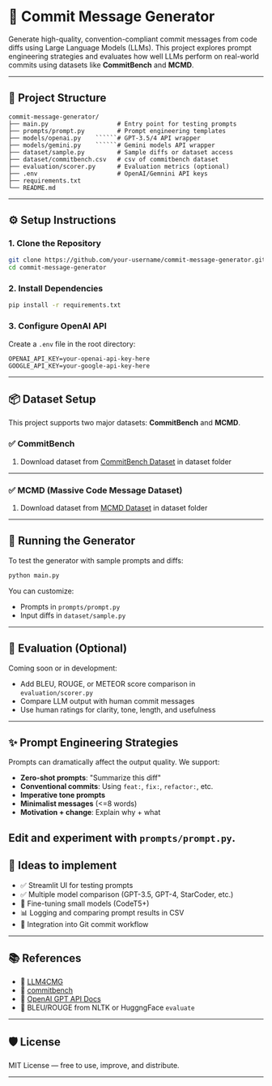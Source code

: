 # 🧠 Commit Message Generator

Generate high-quality, convention-compliant commit messages from code diffs using Large Language Models (LLMs). This project explores prompt engineering strategies and evaluates how well LLMs perform on real-world commits using datasets like **CommitBench** and **MCMD**.

---

## 📁 Project Structure

```
commit-message-generator/
├── main.py                   # Entry point for testing prompts
├── prompts/prompt.py         # Prompt engineering templates
├── models/openai.py    ``````# GPT-3.5/4 API wrapper
├── models/gemini.py    ``````# Gemini models API wrapper
├── dataset/sample.py         # Sample diffs or dataset access
├── dataset/commitbench.csv   # csv of commitbench dataset
├── evaluation/scorer.py      # Evaluation metrics (optional)
├── .env                      # OpenAI/Gemnini API keys
├── requirements.txt
└── README.md
```

---

## ⚙️ Setup Instructions

### 1. Clone the Repository

```bash
git clone https://github.com/your-username/commit-message-generator.git
cd commit-message-generator
```

### 2. Install Dependencies

```bash
pip install -r requirements.txt
```

### 3. Configure OpenAI API

Create a `.env` file in the root directory:

```env
OPENAI_API_KEY=your-openai-api-key-here
GOOGLE_API_KEY=your-google-api-key-here
```
---

## 📦 Dataset Setup

This project supports two major datasets: **CommitBench** and **MCMD**.

### ✅ CommitBench

1. Download dataset from [CommitBench Dataset](https://zenodo.org/records/10497442) in dataset folder
---

### ✅ MCMD (Massive Code Message Dataset)

1. Download dataset from [MCMD Dataset](https://zenodo.org/record/7196966#.Y0juJHZBxmM) in dataset folder
---

## 🚀 Running the Generator

To test the generator with sample prompts and diffs:

```bash
python main.py
```

You can customize:
- Prompts in `prompts/prompt.py`
- Input diffs in `dataset/sample.py`

---

## 🧪 Evaluation (Optional)

Coming soon or in development:

- Add BLEU, ROUGE, or METEOR score comparison in `evaluation/scorer.py`
- Compare LLM output with human commit messages
- Use human ratings for clarity, tone, length, and usefulness

---

## ✨ Prompt Engineering Strategies

Prompts can dramatically affect the output quality. We support:

- **Zero-shot prompts**: "Summarize this diff"
- **Conventional commits**: Using `feat:`, `fix:`, `refactor:`, etc.
- **Imperative tone prompts**
- **Minimalist messages** (<=8 words)
- **Motivation + change**: Explain why + what

Edit and experiment with `prompts/prompt.py`.
---

## 🧠 Ideas to implement

- ✅ Streamlit UI for testing prompts
- ✅ Multiple model comparison (GPT-3.5, GPT-4, StarCoder, etc.)
- 🧪 Fine-tuning small models (CodeT5+)
- 📊 Logging and comparing prompt results in CSV
- 🧰 Integration into Git commit workflow

---

## 📚 References

- 🔗 [LLM4CMG](https://github.com/wuyifan18/LLM4CMG/tree/main)
- 🔗 [commitbench](https://github.com/maxscha/commitbench)
- 🔗 [OpenAI GPT API Docs](https://platform.openai.com/docs)
- 📄 BLEU/ROUGE from NLTK or HuggngFace `evaluate`

---

## 🛡 License

MIT License — free to use, improve, and distribute.

---
